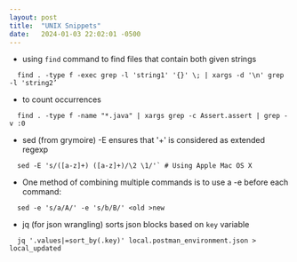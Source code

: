 ```yaml
---
layout: post
title:  "UNIX Snippets"
date:   2024-01-03 22:02:01 -0500
---
```



- using `find` command to find files that contain both given strings
```
  find . -type f -exec grep -l 'string1' '{}' \; | xargs -d '\n' grep -l 'string2’
```

- to count occurrences
```
  find . -type f -name "*.java" | xargs grep -c Assert.assert | grep -v :0
```

- sed (from grymoire) -E ensures that '+' is considered as extended regexp 
```
  sed -E 's/([a-z]+) ([a-z]+)/\2 \1/'` # Using Apple Mac OS X
```

- One method of combining multiple commands is to use a -e before each command:
```
  sed -e 's/a/A/' -e 's/b/B/' <old >new
```

- jq (for json wrangling)
  sorts json blocks based on `key` variable
```
  jq '.values|=sort_by(.key)' local.postman_environment.json > local_updated
```
